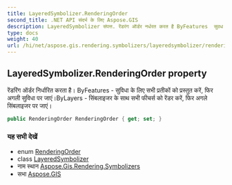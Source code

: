 ```yaml
---
title: LayeredSymbolizer.RenderingOrder
second_title: .NET API संदर्भ के लिए Aspose.GIS
description: LayeredSymbolizer संपत्त. रेंडरंग ऑर्डर नर्धरत करत है ByFeatures  सुवध के लए सभ प्रतकं क प्रस्तुत करें फर अगल सुवध पर जएंByLayers  संबलइजर के सथ सभ फचर्स क रेंडर करें फर अगले संबलइजर पर जएं
type: docs
weight: 40
url: /hi/net/aspose.gis.rendering.symbolizers/layeredsymbolizer/renderingorder/
---
```

## LayeredSymbolizer.RenderingOrder property

रेंडरिंग ऑर्डर निर्धारित करता है। ByFeatures - सुविधा के लिए सभी प्रतीकों को प्रस्तुत करें, फिर अगली सुविधा पर जाएं।ByLayers - सिंबलाइजर के साथ सभी फीचर्स को रेंडर करें, फिर अगले सिंबलाइजर पर जाएं।

```csharp
public RenderingOrder RenderingOrder { get; set; }
```

### यह सभी देखें

* enum [RenderingOrder](../../renderingorder/)
* class [LayeredSymbolizer](../)
* नाम स्थान [Aspose.Gis.Rendering.Symbolizers](../../layeredsymbolizer/)
* सभा [Aspose.GIS](../../../)


